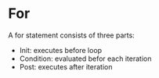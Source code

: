 # For

A for statement consists of three parts:

- Init: executes before loop
- Condition: evaluated befor each iteration
- Post: executes after iteration
